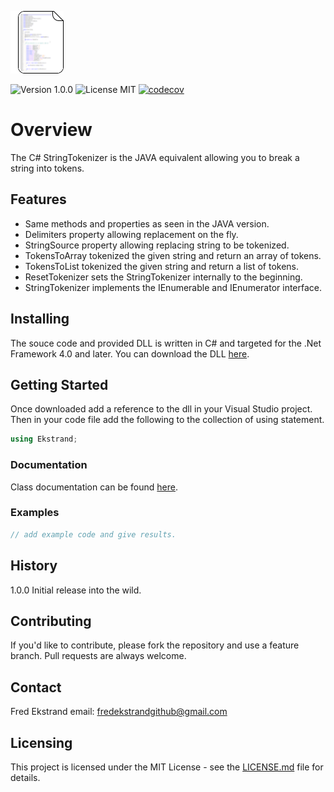 ![Project type](https://github.com/FredEkstrand/ImageFiles/raw/master/CodeIcon.png )

![Version 1.0.0](https://img.shields.io/badge/Version-1.0.0-brightgreen.svg) ![License MIT](https://img.shields.io/badge/Licence-MIT-blue.svg) 
[![codecov](https://codecov.io/gh/FredEkstrand/StringTokenizer/branch/master/graph/badge.svg)](https://codecov.io/gh/FredEkstrand/StringTokenizer)



# Overview

The C# StringTokenizer is the JAVA equivalent allowing you to break a string into tokens.

## Features
* Same methods and properties as seen in the JAVA version.
* Delimiters property allowing replacement on the fly. 
* StringSource property allowing replacing string to be tokenized.
* TokensToArray tokenized the given string and return an array of tokens.
* TokensToList tokenized the given string and return a list of tokens.
* ResetTokenizer sets the StringTokenizer internally to the beginning.
* StringTokenizer implements the IEnumerable and IEnumerator interface.

## Installing
The souce code and provided DLL is written in C# and targeted for the .Net Framework 4.0 and later.
You can download the DLL [here](#).

## Getting Started
Once downloaded add a reference to the dll in your Visual Studio project.
Then in your code file add the following to the collection of using statement.
```csharp
using Ekstrand;
```

### Documentation
Class documentation can be found [here](http://fredekstrand.github.io/StringTokenizer). 


### Examples
```csharp
// add example code and give results.
```

## History
 1.0.0 Initial release into the wild.
 
## Contributing

If you'd like to contribute, please fork the repository and use a feature
branch. Pull requests are always welcome.

## Contact
Fred Ekstrand 
email: fredekstrandgithub@gmail.com
## Licensing

This project is licensed under the MIT License - see the [LICENSE.md](LICENSE.md) file for details.

